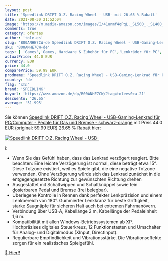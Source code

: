 ```yaml
---
layout: post
title: 'Speedlink DRIFT O.Z. Racing Wheel - USB- mit 26.65 % Rabatt'
date: 2021-08-30 21:52:04
image: 'https://m.media-amazon.com/images/I/41unmf4qPqL._SL500_._SL400_.jpg'
comments: true
category: ofertas
author: 'tole.es'
slug: 'B00ANHE7CW-de Speedlink DRIFT O.Z. Racing Wheel - USB-Gaming-Lenkrad für...'
sku: 'B00ANHE7CW-de'
tags: [ 'Games','Games, Hardware & Zubehör für PC','Lenkräder für PC','PC-Gamecontroller','Zubehör für PC','speedlink', ]
actualPrice: 44.0 EUR
currency: EUR
price: 44.0
comparePrice: 59.99 EUR
prodname: 'Speedlink DRIFT O.Z. Racing Wheel - USB-Gaming-Lenkrad für PC/Computer - Pedale für Gas und Bremse - schwarz-orange'
country: 'de'
flag: '🇩🇪'
brand: 'SPEEDLINK'
buyurl: 'https://www.amazon.de/dp/B00ANHE7CW/?tag=tolees0ca-21'
descuento: '26.65'
average: '51.995'
---
```


Sie können [Speedlink DRIFT O.Z. Racing Wheel - USB-Gaming-Lenkrad für PC/Computer - Pedale für Gas und Bremse - schwarz-orange](https://www.amazon.de/dp/B00ANHE7CW/?tag=tolees0ca-21) mit Preis 44.0 EUR (original: 59.99 EUR) 26.65 % Rabatt hier:

[![Speedlink DRIFT O.Z. Racing Wheel - USB-](https://m.media-amazon.com/images/I/41unmf4qPqL._SL500_._SL400_.jpg)](https://www.amazon.de/dp/B00ANHE7CW/?tag=tolees0ca-21)

ℹ️:

- Wenn Sie das Gefühl haben, dass das Lenkrad verzögert reagiert. Bitte beachten: Eine leichte Verzögerung ist normal, diese beträgt etwa 15°. Diese Totzone existiert, weil es Spiele gibt, die eine negative Totzone verwenden. Ohne Verzögerung würde sich das Lenkrad zunächst in die entgegengesetzte Richtung zur gewünschten Richtung drehen
- Ausgestattet mit Schaltwippen und Schaltknüppel sowie fein dosierbaren Pedal und Bremse (frei belegbar).
- Überlegene Kontrolle in Rennen dank perfekter Lenkpräzision und einem Lenkbereich von 180°. Gummierter Lenkkranz für beste Griffigkeit, starke Saugnäpfe für sicheren Halt auch bei extremen Fahrmanövern.
- Verbindung über USB-A, Kabellänge 2 m, Kabellänge der Pedaleinheit 1,6 m.
- Kompatibilität mit allen Windows-Betriebssystemen ab XP. Hochpräzises digitales Steuerkreuz, 12 Funktionstasten und Umschalter für Analog- und Digitalmodus (XInput, DirectInput).
- Regulierbare Empfindlichkeit und Vibrationsstärke. Die Vibrationseffekte sorgen für ein realistisches Spielgefühl.

[🛒 Hier!!](https://www.amazon.de/dp/B00ANHE7CW/?tag=tolees0ca-21)
